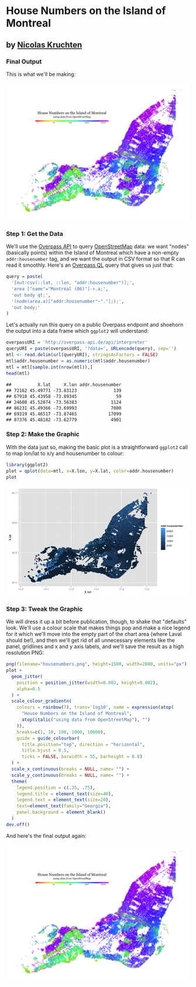 House Numbers on the Island of Montreal
========================================================
by [Nicolas Kruchten](http://nicolas.kruchten.com)
--------------------------------------------------------

### Final Output

This is what we'll be making:

<img src="housenumbers.png" width="800">

### Step 1: Get the Data

We'll use the [Overpass API](http://wiki.openstreetmap.org/wiki/Overpass_API) to query [OpenStreetMap](http://www.openstreetmap.org/) data: we want "nodes" (basically points) within the Island of Montreal which have a non-empty `addr:housenumber` tag, and we want the output in CSV format so that R can read it smoothly. Here's an [Overpass QL](http://wiki.openstreetmap.org/wiki/Overpass_API/Overpass_QL) query that gives us just that:



```r
query = paste(
  '[out:csv(::lat, ::lon, "addr:housenumber")];',
  'area ["name"="Montréal (06)"]->.a;',
  'out body qt;',
  '(node(area.a)["addr:housenumber"~"."];);',
  'out body;'
)
```

Let's actually run this query on a public Overpass endpoint and shoehorn the output into a data frame which `ggplot2` will understand:



```r
overpassURI = 'http://overpass-api.de/api/interpreter'
queryURI = paste(overpassURI, '?data=', URLencode(query), sep='')
mtl <- read.delim(url(queryURI), stringsAsFactors = FALSE)
mtl$addr.housenumber = as.numeric(mtl$addr.housenumber)
mtl = mtl[sample.int(nrow(mtl)),]
head(mtl)
```

```
##          X.lat     X.lon addr.housenumber
## 72162 45.49771 -73.83123              139
## 67918 45.43958 -73.89345               59
## 24608 45.52074 -73.56383             1124
## 86231 45.49366 -73.69993             7000
## 69319 45.46517 -73.87465            17099
## 87376 45.48182 -73.62779             4901
```

### Step 2: Make the Graphic

With the data just so, making the basic plot is a straightforward `ggplot2` call to map lon/lat to x/y and housenumber to colour:


```r
library(ggplot2)
plot = qplot(data=mtl, x=X.lon, y=X.lat, color=addr.housenumber)
plot
```

![plot of chunk unnamed-chunk-3](figure/unnamed-chunk-3-1.png) 

### Step 3: Tweak the Graphic

We will dress it up a bit before publication, though, to shake that "defaults" look. We'll use a colour scale that makes things pop and make a nice legend for it which we'll move into the empty part of the chart area (where Laval should be!), and then we'll get rid of all unnecessary elements like the panel, gridlines and x and y axis labels, and we'll save the result as a high resolution PNG:



```r
png(filename="housenumbers.png", height=1500, width=2000, units="px")
plot +
  geom_jitter(
    position = position_jitter(width=0.002, height=0.002),
    alpha=0.5
  ) +
  scale_colour_gradientn(
    colours = rainbow(7), trans='log10', name = expression(atop(
      "House Numbers on the Island of Montreal",
      atop(italic("using data from OpenStreetMap"), "")
    )),
    breaks=c(1, 10, 100, 1000, 10000),
    guide = guide_colourbar(
      title.position="top", direction = "horizontal",
      title.hjust = 0.5,
      ticks = FALSE, barwidth = 55, barheight = 0.8)
  ) +
  scale_x_continuous(breaks = NULL, name= "") +
  scale_y_continuous(breaks = NULL, name= "") + 
  theme(
    legend.position = c(.35, .75), 
    legend.title = element_text(size=40),
    legend.text = element_text(size=20),
    text=element_text(family="Georgia"),
    panel.background = element_blank()
  )
dev.off()
```

And here's the final output again:

<img src="housenumbers.png" width="800">
